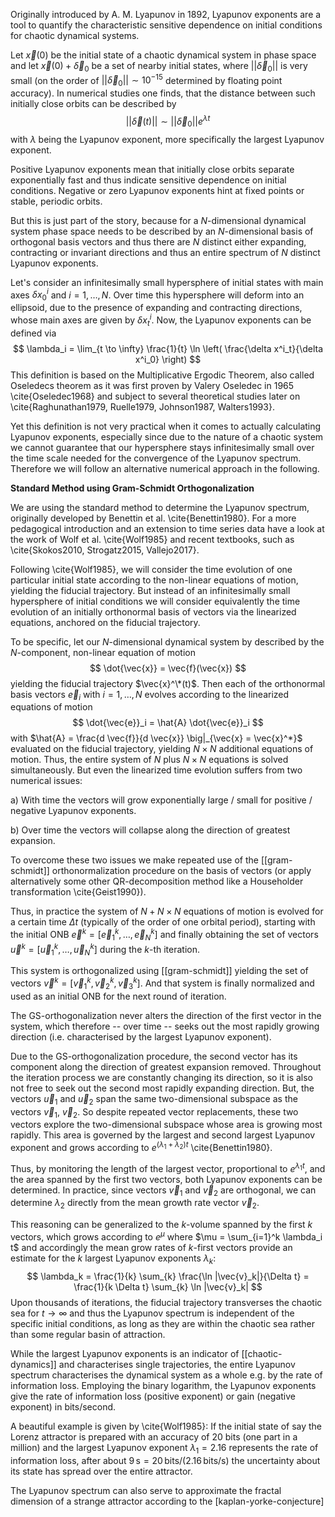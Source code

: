 Originally introduced by A. M. Lyapunov in 1892, Lyapunov exponents are a tool to quantify the characteristic sensitive dependence on initial conditions for chaotic dynamical systems.

 Let $\vec{x}(0)$ be the initial state of a chaotic dynamical system in phase space and let $\vec{x}(0) + \vec{\delta}_0$ be a set of nearby initial states, where $||\vec{\delta}_0||$ is very small (on the order of $||\vec{\delta}_0|| \sim 10^{-15}$ determined by floating point accuracy). In numerical studies one finds, that the distance between such initially close orbits can be described by
$$
||\vec{\delta}(t)|| \sim ||\vec{\delta}_0|| e^{\lambda t}
$$
with $\lambda$ being the Lyapunov exponent, more specifically the largest Lyapunov exponent.

 Positive Lyapunov exponents mean that initially close orbits separate exponentially fast and thus indicate sensitive dependence on initial conditions. Negative or zero Lyapunov exponents hint at fixed points or stable, periodic orbits.

 But this is just part of the story, because for a $N$-dimensional dynamical system phase space needs to be described by an $N$-dimensional basis of orthogonal basis vectors and thus there are $N$ distinct either expanding, contracting or invariant directions and thus an entire spectrum of  $N$ distinct Lyapunov exponents.

 Let's consider an infinitesimally small hypersphere of initial states with main axes $\delta x^i_0$ and $i = 1, \dots, N$. Over time this hypersphere will deform into an ellipsoid, due to the presence of expanding and contracting directions, whose main axes are given by $\delta x^i_t$. Now, the Lyapunov exponents can be defined via
$$
\lambda_i = \lim_{t \to \infty} \frac{1}{t} \ln \left( \frac{\delta x^i_t}{\delta x^i_0} \right)
$$
This definition is based on the Multiplicative Ergodic Theorem, also called Oseledecs theorem as it was first proven by Valery Oseledec in 1965 \cite{Oseledec1968} and subject to several theoretical studies later on \cite{Raghunathan1979, Ruelle1979, Johnson1987, Walters1993}.

 Yet this definition is not very practical when it comes to actually calculating Lyapunov exponents, especially since due to the nature of a chaotic system we cannot guarantee that our hypersphere stays infinitesimally small over the time scale needed for the convergence of the Lyapunov spectrum. Therefore we will follow an alternative numerical approach in the following.


**Standard Method using Gram-Schmidt Orthogonalization**

We are using the standard method to determine the Lyapunov spectrum, originally developed by Benettin et al. \cite{Benettin1980}. For a more pedagogical introduction and an extension to time series data have a look at the work of Wolf et al. \cite{Wolf1985} and recent textbooks, such as \cite{Skokos2010, Strogatz2015, Vallejo2017}.

 Following \cite{Wolf1985}, we will consider the time evolution of one particular initial state according to the non-linear equations of motion, yielding the fiducial trajectory. But instead of an infinitesimally small hypersphere of initial conditions we will consider equivalently the time evolution of an initially orthonormal basis of vectors via the linearized equations, anchored on the fiducial trajectory.

 To be specific, let our $N$-dimensional dynamical system by described by the $N$-component, non-linear equation of motion
$$
\dot{\vec{x}} = \vec{f}(\vec{x})
$$
yielding the fiducial trajectory $\vec{x}^\*(t)$. Then each of the orthonormal basis vectors $\vec{e}_i$ with $i = 1, \dots, N$ evolves according to the linearized equations of motion
$$
\dot{\vec{e}}_i = \hat{A} \dot{\vec{e}}_i
$$
with $\hat{A} = \frac{d \vec{f}}{d \vec{x}} \big|_{\vec{x} = \vec{x}^*}$ evaluated on the fiducial trajectory, yielding $N \times N$ additional equations of motion. Thus, the entire system of $N$ plus $N \times N$ equations is solved simultaneously. But even the linearized time evolution suffers from two numerical issues:

a) With time the vectors will grow exponentially large / small  for positive / negative Lyapunov exponents. 

b) Over time the vectors will collapse along the direction of greatest expansion. 

To overcome these two issues we make repeated use of the [[gram-schmidt]] orthonormalization procedure on the basis of vectors (or apply alternatively some other QR-decomposition method like a Householder transformation \cite{Geist1990}).

 Thus, in practice the system of $N + N \times N$ equations of motion is evolved for a certain time $\Delta t$ (typically of the order of one orbital period), starting with the initial ONB $\vec{e}^k = [\vec{e}^k_1, \dots, \vec{e}^k_N]$ and finally obtaining the set of vectors $\vec{u}^k = [\vec{u}^k_1, \dots, \vec{u}^k_N]$ during the $k$-th iteration.

 This system is orthogonalized using [[gram-schmidt]] yielding the set of vectors $\vec{v}^{k} = [\vec{v}^{k}_1, \vec{v}^{k}_2, \vec{v}^{k}_3]$. And that system is finally normalized and used as an initial ONB for the next round of iteration.

 The GS-orthogonalization never alters the direction of the first vector in the system, which therefore -- over time -- seeks out the most rapidly growing direction (i.e. characterised by the largest Lyapunov exponent).

 Due to the GS-orthogonalization procedure, the second vector has its component along the direction of greatest expansion removed. Throughout the iteration process we are constantly changing its direction, so it is also not free to seek out the second most rapidly expanding direction. But, the vectors $\vec{u}_1$ and $\vec{u}_2$ span the same two-dimensional subspace as the vectors $\vec{v}_1$, $\vec{v}_2$. So despite repeated vector replacements, these two vectors explore the two-dimensional subspace whose area is growing most rapidly. This area is governed by the largest and second largest Lyapunov exponent and grows according to $e^{(\lambda_1+\lambda_2) t}$ \cite{Benettin1980}.

 Thus, by monitoring the length of the largest vector, proportional to $e^{\lambda_1 t}$, and the area spanned by the first two vectors, both Lyapunov exponents can be determined. In practice, since vectors $\vec{v}_1$ and $\vec{v}_2$ are orthogonal, we can determine $\lambda_2$ directly from the mean growth rate vector $\vec{v}_2$.

 This reasoning can be generalized to the $k$-volume spanned by the first $k$ vectors, which grows according to $e^\mu$ where $\mu = \sum_{i=1}^k \lambda_i t$ and accordingly the mean grow rates of $k$-first vectors provide an estimate for the $k$ largest Lyapunov exponents $\lambda_k$:
$$
\lambda_k = \frac{1}{k} \sum_{k} \frac{\ln |\vec{v}_k|}{\Delta t}
= \frac{1}{k \Delta t} \sum_{k} \ln |\vec{v}_k|
$$
Upon thousands of iterations, the fiducial trajectory transverses the chaotic sea for $t \to \infty$ and thus the Lyapunov spectrum is independent of the specific initial conditions, as long as they are within the chaotic sea rather than some regular basin of attraction.

 While the largest Lyapunov exponents is an indicator of [[chaotic-dynamics]] and characterises single trajectories, the entire Lyapunov spectrum characterises the dynamical system as a whole e.g. by the rate of information loss. Employing the binary logarithm, the Lyapunov exponents give the rate of information loss (positive exponent) or gain (negative exponent) in bits/second.
 
A beautiful example is given by \cite{Wolf1985}: If the initial state of say the Lorenz attractor is prepared with an accuracy of 20 bits (one part in a million) and the largest Lyapunov exponent $\lambda_1 = 2.16$ represents the rate of information loss, after about $9 \, \mathrm{s} = 20 \, \mathrm{bits} /(2.16 \,\mathrm{bits}/\mathrm{s})$ the uncertainty about its state has spread over the entire attractor.

The Lyapunov spectrum can also serve to approximate the fractal dimension of a strange attractor according to the [kaplan-yorke-conjecture]

